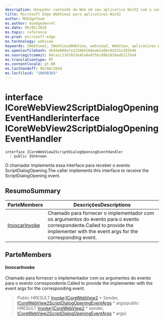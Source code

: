 ```yaml
---
description: Hospedar conteúdo da Web em seu aplicativo Win32 com o controle WebView2 do Microsoft Edge
title: Microsoft Edge WebView2 para aplicativos Win32
author: MSEdgeTeam
ms.author: msedgedevrel
ms.date: 06/05/2020
ms.topic: reference
ms.prod: microsoft-edge
ms.technology: webview
keywords: IWebView2, IWebView2WebView, webview2, WebView, aplicativos Win32, Win32, Edge, ICoreWebView2, ICoreWebView2Controller, controle do navegador, HTML Edge
ms.openlocfilehash: d594e009a7a125866268ea62a0bc6d235c282b46
ms.sourcegitcommit: 8dca1c1367853e45a0a975bc89b1818adb117bd4
ms.translationtype: MT
ms.contentlocale: pt-BR
ms.lasthandoff: 06/08/2020
ms.locfileid: "10698383"
---
```

# <span data-ttu-id="99e15-104">interface ICoreWebView2ScriptDialogOpeningEventHandler</span><span class="sxs-lookup"><span data-stu-id="99e15-104">interface ICoreWebView2ScriptDialogOpeningEventHandler</span></span> 

```
interface ICoreWebView2ScriptDialogOpeningEventHandler
  : public IUnknown
```

<span data-ttu-id="99e15-105">O chamador implementa essa interface para receber o evento ScriptDialogOpening.</span><span class="sxs-lookup"><span data-stu-id="99e15-105">The caller implements this interface to receive the ScriptDialogOpening event.</span></span>

## <span data-ttu-id="99e15-106">Resumo</span><span class="sxs-lookup"><span data-stu-id="99e15-106">Summary</span></span>

 <span data-ttu-id="99e15-107">Parte</span><span class="sxs-lookup"><span data-stu-id="99e15-107">Members</span></span>                        | <span data-ttu-id="99e15-108">Descrições</span><span class="sxs-lookup"><span data-stu-id="99e15-108">Descriptions</span></span>
--------------------------------|---------------------------------------------
[<span data-ttu-id="99e15-109">Invocar</span><span class="sxs-lookup"><span data-stu-id="99e15-109">Invoke</span></span>](#invoke) | <span data-ttu-id="99e15-110">Chamado para fornecer o implementador com os argumentos do evento para o evento correspondente.</span><span class="sxs-lookup"><span data-stu-id="99e15-110">Called to provide the implementer with the event args for the corresponding event.</span></span>

## <span data-ttu-id="99e15-111">Parte</span><span class="sxs-lookup"><span data-stu-id="99e15-111">Members</span></span>

#### <span data-ttu-id="99e15-112">Invocar</span><span class="sxs-lookup"><span data-stu-id="99e15-112">Invoke</span></span> 

<span data-ttu-id="99e15-113">Chamado para fornecer o implementador com os argumentos do evento para o evento correspondente.</span><span class="sxs-lookup"><span data-stu-id="99e15-113">Called to provide the implementer with the event args for the corresponding event.</span></span>

> <span data-ttu-id="99e15-114">Public HRESULT [Invoke](#invoke)([ICoreWebView2](icorewebview2.md) \* Sender, [ICoreWebView2ScriptDialogOpeningEventArgs](icorewebview2scriptdialogopeningeventargs.md) \* args)</span><span class="sxs-lookup"><span data-stu-id="99e15-114">public HRESULT [Invoke](#invoke)([ICoreWebView2](icorewebview2.md) \* sender, [ICoreWebView2ScriptDialogOpeningEventArgs](icorewebview2scriptdialogopeningeventargs.md) \* args)</span></span>


